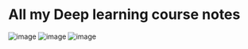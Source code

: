 # All my Deep learning course notes

![image](https://github.com/somwrks/Deep-Learning-Course/assets/85481905/7c4500cd-b6ed-4d91-8621-62130e657777)
![image](https://github.com/somwrks/Deep-Learning-Course/assets/85481905/fabf17bb-502b-464a-89f4-abde4c18505c)
![image](https://github.com/somwrks/Deep-Learning-Course/assets/85481905/5a10c825-f08b-44b8-bbd5-2f5359d7e2d3)
